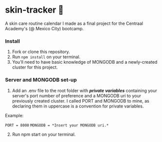# skin-tracker 💄
A skin care routine calendar I made as a final project for the Centraal Academy's (@ Mexico City) bootcamp. 

### Install
1. Fork or clone this repository.
2. Run `npm install` on your terminal.
3. You'll need to have basic knowledge of MONGODB and a newly-created cluster for this project. 

### Server and MONGODB set-up
1. Add an .env file to the root folder with ***private variables*** containing your server's port number of preference and a MONGODB uri to your previously created cluster. 
I called PORT and MONGODB to mine, as declaring them in uppercase is a convention for private variables. 

Example:

`PORT = 8000`
`MONGODB = *Insert your MONGODB uri.*`

2. Run npm start on your terminal. 

